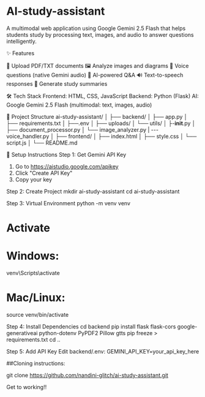 # AI-study-assistant
A multimodal web application using Google Gemini 2.5 Flash that helps students study by
processing text, images, and audio to answer questions intelligently.

✨ Features

📄 Upload PDF/TXT documents
🖼 Analyze images and diagrams
🎤 Voice questions (native Gemini audio)
💬 AI-powered Q&A
🔊 Text-to-speech responses
📝 Generate study summaries

🛠 Tech Stack
Frontend: HTML, CSS, JavaScript
Backend: Python (Flask)
AI: Google Gemini 2.5 Flash (multimodal: text, images, audio)

📁 Project Structure
ai-study-assistant/
│
├── backend/
│ ├── app.py
│ ├── requirements.txt
│ ├──.env
│ ├── uploads/
│ └── utils/
│ ├-__init__.py
│ ├── document_processor.py
│ └── image_analyzer.py
| ---voice_handler.py
│
├── frontend/
│ ├── index.html
│ ├── style.css
│ └── script.js
│
└── README.md

🚀 Setup Instructions
Step 1: Get Gemini API Key
1. Go to https://aistudio.google.com/apikey
2. Click "Create API Key"
3. Copy your key
   
Step 2: Create Project
mkdir ai-study-assistant
cd ai-study-assistant

Step 3: Virtual Environment
python -m venv venv
# Activate
# Windows:
venv\Scripts\activate
# Mac/Linux:
source venv/bin/activate

Step 4: Install Dependencies
cd backend
pip install flask flask-cors google-generativeai python-dotenv PyPDF2 Pillow gtts
pip freeze > requirements.txt
cd ..

Step 5: Add API Key
Edit backend/.env:
GEMINI_API_KEY=your_api_key_here

##Cloning instructions:

git clone https://github.com/nandini-glitch/ai-study-assistant.git

Get to working!!

